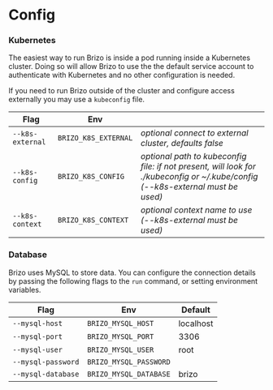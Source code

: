 # Config

### Kubernetes

The easiest way to run Brizo is inside a pod running inside a Kubernetes cluster. Doing so will allow Brizo to use the the default service account to authenticate
with Kubernetes and no other configuration is needed.

If you need to run Brizo outside of the cluster and configure access externally you may use a `kubeconfig` file.

| Flag               | Env                    |           |
| ------------------ | ---------------------- | --------- |
| `--k8s-external`   | `BRIZO_K8S_EXTERNAL`   | *optional connect to external cluster, defaults false* |
| `--k8s-config`     | `BRIZO_K8S_CONFIG`     | *optional path to kubeconfig file: if not present, will look for ./kubeconfig or ~/.kube/config (--k8s-external must be used)* |
| `--k8s-context`    | `BRIZO_K8S_CONTEXT`    | *optional context name to use (--k8s-external must be used)* |

### Database

Brizo uses MySQL to store data. You can configure the connection details by passing the following flags to the `run` command, or setting environment variables.

| Flag               | Env                    | Default   |
| ------------------ | ---------------------- | --------- |
| `--mysql-host`     | `BRIZO_MYSQL_HOST`     | localhost |
| `--mysql-port`     | `BRIZO_MYSQL_PORT`     | 3306      |
| `--mysql-user`     | `BRIZO_MYSQL_USER`     | root      |
| `--mysql-password` | `BRIZO_MYSQL_PASSWORD` |           |
| `--mysql-database` | `BRIZO_MYSQL_DATABASE` | brizo     |

